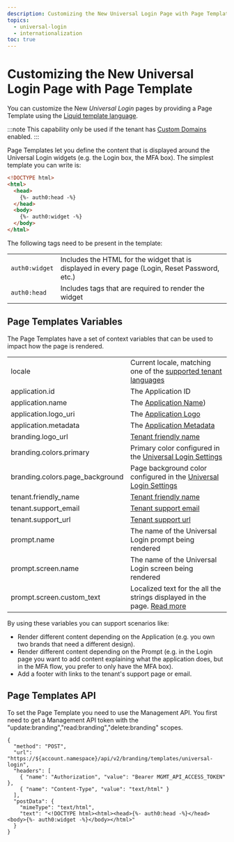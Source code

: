 ```yaml
---
description: Customizing the New Universal Login Page with Page Template
topics:
  - universal-login
  - internationalization
toc: true
---
```

# Customizing the New Universal Login Page with Page Template

You can customize the New <dfn data-key="universal-login">Universal Login</dfn> pages by providing a Page Template using the [Liquid template language](https://shopify.github.io/liquid/). 

:::note
This capability only be used if the tenant has [Custom Domains](/custom-domains) enabled.
:::

Page Templates let you define the content that is displayed around the Universal Login widgets (e.g. the Login box, the MFA box). The simplest template you can write is:

```html
<!DOCTYPE html>
<html>
  <head>
    {%- auth0:head -%}
  </head>
  <body>
    {%- auth0:widget -%}
  </body>
</html>
```

The following tags need to be present in the template:

|||
|:-----------------|:------------|
|`auth0:widget`| Includes the HTML for the widget that is displayed in every page (Login, Reset Password, etc.) |
|`auth0:head`| Includes tags that are required to render the widget |

## Page Templates Variables

The Page Templates have a set of context variables that can be used to impact how the page is rendered.

|||
|:-----------------|:------------|
|locale| Current locale, matching one of the [supported tenant languages](/universal-login/i18n)|
|application.id| The Application ID |
|application.name| The [Application Name](/dashboard/reference/settings-application#basic-settings)) |
|application.logo_uri| The [Application Logo](/dashboard/reference/settings-application#basic-settings) |
|application.metadata| The [Application Metadata](/dashboard/reference/settings-application#application-metadata) |
|branding.logo_url| [Tenant friendly name](/dashboard/reference/settings-tenant#basic-settings)|
|branding.colors.primary| Primary color configured in the [Universal Login Settings](${manage_url}/#/login_settings) |
|branding.colors.page_background| Page background color configured in the [Universal Login Settings](${manage_url}/#/login_settings)   |
|tenant.friendly_name| [Tenant friendly name](/dashboard/reference/settings-tenant#basic-settings) |
|tenant.support_email| [Tenant support email](/dashboard/reference/settings-tenant#basic-settings)  |
|tenant.support_url| [Tenant support url](/dashboard/reference/settings-tenant#basic-settings) |
|prompt.name| The name of the Universal Login prompt being rendered |
|prompt.screen.name| The name of the Universal Login screen being rendered |
|prompt.screen.custom_text| Localized text for the all the strings displayed in the page. [Read more](/universal-login/text-customization) |

By using these variables you can support scenarios like:

* Render different content depending on the Application (e.g. you own two brands that need a different design).
* Render different content depending on the Prompt (e.g. in the Login page you want to add content explaining what the application does, but in the MFA flow, you prefer to only have the MFA box).
* Add a footer with links to the tenant's support page or email.

## Page Templates API

To set the Page Template you need to use the Management API. You first need to get a Management API token with the "update:branding","read:branding","delete:branding" scopes.


```har
{
  "method": "POST",
  "url": "https://${account.namespace}/api/v2/branding/templates/universal-login",
  "headers": [
    { "name": "Authorization", "value": "Bearer MGMT_API_ACCESS_TOKEN" },
    { "name": "Content-Type", "value": "text/html" }
  ],
  "postData": {
    "mimeType": "text/html",
    "text": "<!DOCTYPE html><html><head>{%- auth0:head -%}</head><body>{%- auth0:widget -%}</body></html>"
  }
}
```

